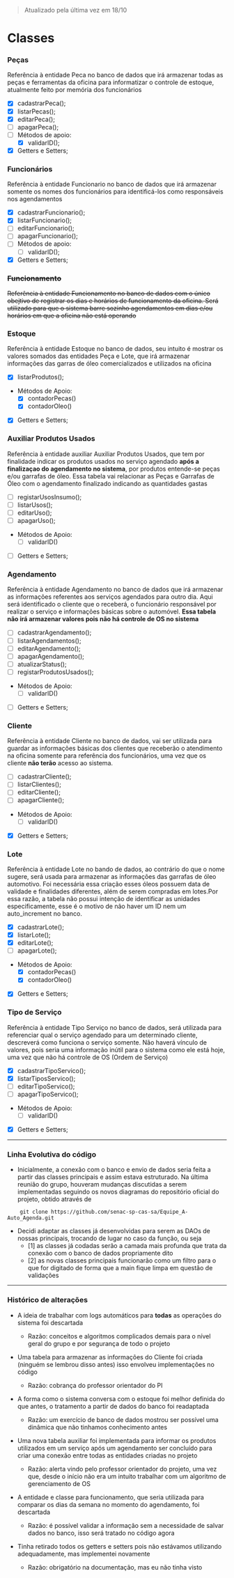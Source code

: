 > Atualizado pela última vez em 18/10

# Classes

### Peças
Referência à entidade Peca no banco de dados que irá armazenar todas as peças e ferramentas da oficina para informatizar o controle de estoque, atualmente feito por memória dos funcionários

- [X]  cadastrarPeca();
- [X]  listarPecas();
- [X]  editarPeca();
- [ ]  apagarPeca();
- [ ]  Métodos de apoio:
    - [X]  validarID();
- [X]  Getters e Setters;

### Funcionários
Referência à entidade Funcionario no banco de dados que irá armazenar somente os nomes dos funcionários para identificá-los como responsáveis nos agendamentos

- [X]  cadastrarFuncionario();
- [X]  listarFuncionario();
- [ ]  editarFuncionario();
- [ ]  apagarFuncionario();
- [ ]  Métodos de apoio:
    - [ ]  validarID();
- [X]  Getters e Setters;

### ~~Funcionamento~~
~~Referência à entidade Funcionamento no banco de dados com o único obejtivo de registrar os dias e horários de funcionamento da oficina. Será utilizado para que o sistema barre sozinho agendamentos em dias e/ou horários em que a oficina não está operando~~

### Estoque
Referência à entidade Estoque no banco de dados, seu intuito é mostrar os valores somados das entidades Peça e Lote, que irá armazenar informações das garras de óleo comercializados e utilizados na oficina

- [X]  listarProdutos();
- Métodos de Apoio:
    - [X]  contadorPecas()
    - [X]  contadorOleo()  
- [X]  Getters e Setters;

### Auxiliar Produtos Usados
Referência à entidade auxiliar Auxiliar Produtos Usados, que tem por finalidade indicar os produtos usados no serviço agendado **após a finalizaçao do agendamento no sistema**, por produtos entende-se peças e/ou garrafas de óleo. Essa tabela vai relacionar as Peças e Garrafas de Óleo com o agendamento finalizado indicando as quantidades gastas

- [ ]  registarUsosInsumo();
- [ ]  listarUsos();
- [ ]  editarUso();
- [ ]  apagarUso();
- Métodos de Apoio:
    - [ ]  validarID()
- [ ]  Getters e Setters;

### Agendamento
Referência à entidade Agendamento no banco de dados que irá armazenar as informações referentes aos serviços agendados para outro dia. Aqui será identificado o cliente que o receberá, o funcionário responsável por realizar o serviço e informações básicas sobre o automóvel. **Essa tabela não irá armazenar valores pois não há controle de OS no sistema** 

- [ ]  cadastrarAgendamento();
- [ ]  listarAgendamentos();
- [ ]  editarAgendamento();
- [ ]  apagarAgendamento();
- [ ]  atualizarStatus();
- [ ]  registarProdutosUsados();
- Métodos de Apoio:
    - [ ]  validarID()
- [ ]  Getters e Setters;

### Cliente
Referência à entidade Cliente no banco de dados, vai ser utilizada para guardar as informações básicas dos clientes que receberão o atendimento na oficina somente para referência dos funcionários, uma vez que os cliente **não terão** acesso ao sistema.

- [ ]  cadastrarCliente();
- [ ]  listarClientes();
- [ ]  editarCliente();
- [ ]  apagarCliente();
- Métodos de Apoio:
    - [ ]  validarID()  
- [X]  Getters e Setters;

### Lote
Referência à entidade Lote no bando de dados, ao contrário do que o nome sugere, será usada para armazenar as informações das garrafas de óleo automotivo. Foi necessária essa criação esses óleos possuem data de validade e finalidades diferentes, além de serem compradas em lotes.Por essa razão, a tabela não possui intenção de identificar as unidades especificamente, esse é o motivo de não haver um ID nem um auto_increment no banco.

- [X]  cadastrarLote();
- [X]  listarLote();
- [X]  editarLote();
- [ ]  apagarLote();
- Métodos de Apoio:
    - [X]  contadorPecas()
    - [X]  contadorOleo()  
- [X]  Getters e Setters;


### Tipo de Serviço
Referência à entidade Tipo Serviço no banco de dados, será utilizada para referenciar qual o serviço agendado para um determinado cliente, descreverá como funciona o serviço somente. Não haverá vínculo de valores, pois seria uma informação inútil para o sistema como ele está hoje, uma vez que não há controle de OS (Ordem de Serviço)

- [X]  cadastrarTipoServico();
- [X]  listarTiposServico();
- [ ]  editarTipoServico();
- [ ]  apagarTipoServico();
- Métodos de Apoio:
    - [ ]  validarID() 
- [X]  Getters e Setters;

---

### Linha Evolutiva do código
- Inicialmente, a conexão com o banco e envio de dados seria feita a partir das classes principais e assim estava estruturado. Na última reunião do grupo, houveram mudanças discutidas a serem implementadas seguindo os novos diagramas do repositório oficial do projeto, obtido através de

```
    git clone https://github.com/senac-sp-cas-sa/Equipe_A-Auto_Agenda.git
```

- Decidi adaptar as classes já desenvolvidas para serem as DAOs de nossas principais, trocando de lugar no caso da função, ou seja
    - [1] as classes já codadas serão a camada mais profunda que trata da conexão com o banco de dados propriamente dito
    - [2] as novas classes principais funcionarão como um filtro para o que for digitado de forma que a main fique limpa em questão de validações

---

### Histórico de alterações

- A ideia de trabalhar com logs automáticos para **todas** as operações do sistema foi descartada
    - Razão: conceitos e algoritmos complicados demais para o nível geral do grupo e por segurança de todo o projeto

- Uma tabela para armazenar as informações do Cliente foi criada (ninguém se lembrou disso antes) isso envolveu implementações no código
    - Razão: cobrança do professor orientador do PI

- A forma como o sistema conversa com o estoque foi melhor definida do que antes, o tratamento a partir de dados do banco foi readaptada
    - Razão: um exercício de banco de dados mostrou ser possível uma dinâmica que não tinhamos conhecimento antes

- Uma nova tabela auxiliar foi implementada para informar os produtos utilizados em um serviço após um agendamento ser concluído para criar uma conexão entre todas as entidades criadas no projeto
    - Razão: alerta vindo pelo professor orientador do projeto, uma vez que, desde o início não era um intuito trabalhar com um algoritmo de gerenciamento de OS

- A entidade e classe para funcionamento, que seria utilizada para comparar os dias da semana no momento do agendamento, foi descartada
    - Razão: é possível validar a informação sem a necessidade de salvar dados no banco, isso será tratado no código agora

- Tinha retirado todos os getters e setters pois não estávamos utilizando adequadamente, mas implementei novamente
    - Razão: obrigatório na documentação, mas eu não tinha visto